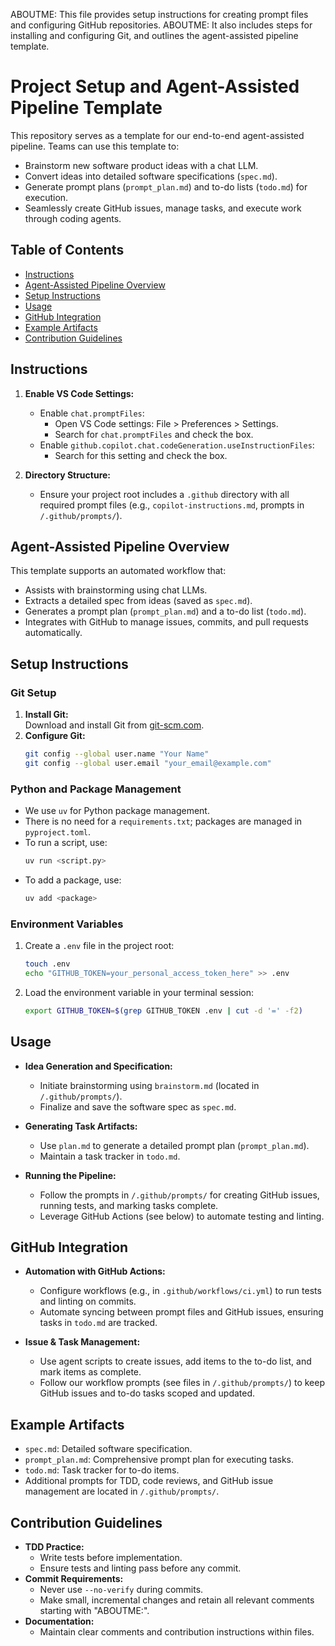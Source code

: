 ABOUTME: This file provides setup instructions for creating prompt files and configuring GitHub repositories.
ABOUTME: It also includes steps for installing and configuring Git, and outlines the agent-assisted pipeline template.

# Project Setup and Agent-Assisted Pipeline Template

This repository serves as a template for our end-to-end agent-assisted pipeline. Teams can use this template to:
- Brainstorm new software product ideas with a chat LLM.
- Convert ideas into detailed software specifications (`spec.md`).
- Generate prompt plans (`prompt_plan.md`) and to-do lists (`todo.md`) for execution.
- Seamlessly create GitHub issues, manage tasks, and execute work through coding agents.

## Table of Contents

- [Instructions](#instructions)
- [Agent-Assisted Pipeline Overview](#agent-assisted-pipeline-overview)
- [Setup Instructions](#setup-instructions)
- [Usage](#usage)
- [GitHub Integration](#github-integration)
- [Example Artifacts](#example-artifacts)
- [Contribution Guidelines](#contribution-guidelines)

## Instructions

1. **Enable VS Code Settings:**
   - Enable `chat.promptFiles`:
     - Open VS Code settings: File > Preferences > Settings.
     - Search for `chat.promptFiles` and check the box.
   - Enable `github.copilot.chat.codeGeneration.useInstructionFiles`:
     - Search for this setting and check the box.

2. **Directory Structure:**
   - Ensure your project root includes a `.github` directory with all required prompt files (e.g., `copilot-instructions.md`, prompts in `/.github/prompts/`).

## Agent-Assisted Pipeline Overview

This template supports an automated workflow that:
- Assists with brainstorming using chat LLMs.
- Extracts a detailed spec from ideas (saved as `spec.md`).
- Generates a prompt plan (`prompt_plan.md`) and a to-do list (`todo.md`).
- Integrates with GitHub to manage issues, commits, and pull requests automatically.

## Setup Instructions

### Git Setup
1. **Install Git:**  
   Download and install Git from [git-scm.com](https://git-scm.com/).
2. **Configure Git:**
   ```bash
   git config --global user.name "Your Name"
   git config --global user.email "your_email@example.com"
   ```

### Python and Package Management
- We use `uv` for Python package management.
- There is no need for a `requirements.txt`; packages are managed in `pyproject.toml`.
- To run a script, use:
  ```bash
  uv run <script.py>
  ```
- To add a package, use:
  ```bash
  uv add <package>
  ```

### Environment Variables
1. Create a `.env` file in the project root:
   ```bash
   touch .env
   echo "GITHUB_TOKEN=your_personal_access_token_here" >> .env
   ```
2. Load the environment variable in your terminal session:
   ```bash
   export GITHUB_TOKEN=$(grep GITHUB_TOKEN .env | cut -d '=' -f2)
   ```

## Usage

- **Idea Generation and Specification:**
  - Initiate brainstorming using `brainstorm.md` (located in `/.github/prompts/`).
  - Finalize and save the software spec as `spec.md`.

- **Generating Task Artifacts:**
  - Use `plan.md` to generate a detailed prompt plan (`prompt_plan.md`).
  - Maintain a task tracker in `todo.md`.

- **Running the Pipeline:**
  - Follow the prompts in `/.github/prompts/` for creating GitHub issues, running tests, and marking tasks complete.
  - Leverage GitHub Actions (see below) to automate testing and linting.

## GitHub Integration

- **Automation with GitHub Actions:**
  - Configure workflows (e.g., in `.github/workflows/ci.yml`) to run tests and linting on commits.
  - Automate syncing between prompt files and GitHub issues, ensuring tasks in `todo.md` are tracked.

- **Issue & Task Management:**
  - Use agent scripts to create issues, add items to the to-do list, and mark items as complete.
  - Follow our workflow prompts (see files in `/.github/prompts/`) to keep GitHub issues and to-do tasks scoped and updated.

## Example Artifacts

- `spec.md`: Detailed software specification.
- `prompt_plan.md`: Comprehensive prompt plan for executing tasks.
- `todo.md`: Task tracker for to-do items.
- Additional prompts for TDD, code reviews, and GitHub issue management are located in `/.github/prompts/`.

## Contribution Guidelines

- **TDD Practice:**
  - Write tests before implementation.
  - Ensure tests and linting pass before any commit.
- **Commit Requirements:**
  - Never use `--no-verify` during commits.
  - Make small, incremental changes and retain all relevant comments starting with "ABOUTME:".
- **Documentation:**
  - Maintain clear comments and contribution instructions within files.